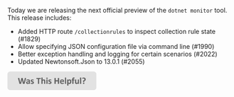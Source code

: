 Today we are releasing the next official preview of the `dotnet monitor` tool. This release includes:

- Added HTTP route `/collectionrules` to inspect collection rule state (#1829)
- Allow specifying JSON configuration file via command line (#1990)
- Better exception handling and logging for certain scenarios (#2022)
- Updated Newtonsoft.Json to 13.0.1 (#2055)

[<img src=/images/WasThisHelpful.png width="200"/>](https://www.research.net/r/DGDQWXH?src=releaseNotes)
